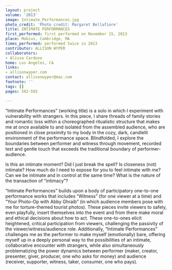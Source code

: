 ```yaml
---
layout: project
volume: '2013'
image: Intimate_Performances.jpg
photo_credit: 'Photo credit: Margaret Bellafiore'
title: INTIMATE PERFORMANCES
first_performed: first performed on November 15, 2013
place: Mobius, Cambridge, MA
times_performed: performed twice in 2013
contributor: ALLISON WYPER
collaborators:
- Alissa Cardone
home: Los Angeles, CA
links:
- allisonwyper.com
contact: allisonwyper@mac.com
footnote: ''
tags: []
pages: 592-593

---
```


“Intimate Performances” (working title) is a solo in which I experiment with vulnerability with strangers. In this piece, I share threads of family stories and romantic loss within a choreographed ritualistic structure that makes me at once available to and isolated from the assembled audience, who are positioned in close proximity to my body in the cozy, dark, candlelit environment of the performance space. Blindfolded, I explore the boundaries between performer and witness through movement, recorded text and gentle touch that exceeds the traditional boundary of performer-audience.

Is this an intimate moment? Did I just break the spell? Is closeness (not) intimate? How much do I need to expose for you to feel intimate with me? Can we be intimate and in control at the same time? What is the nature of the transaction of “intimacy”?

“Intimate Performances” builds upon a body of participatory one-to-one performance works that includes “Witness” (for one viewer at a time) and “Your Photo-Op with Abby Ghraib” (in which audience members pose with me for torture-themed tourist photos). These pieces invite viewers to safely, even playfully, insert themselves into the event and from there make moral and ethical decisions about how to act. These one-to-ones elicit heightened, critical participation from viewers, challenging the passivity of the viewer/witness/audience role. Additionally, “Intimate Performances” challenges me as the performer to make myself (emotionally) bare, offering myself up in a deeply personal way to the possibilities of an intimate, collaborative encounter with strangers, while also simultaneously problematizing the power dynamics between performer (maker, creator, presenter, giver, producer, one who asks for money) and audience (receiver, supporter, witness, taker, consumer, one who pays).
